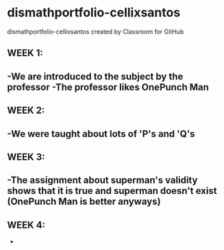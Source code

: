 # dismathportfolio-cellixsantos
dismathportfolio-cellixsantos created by Classroom for GitHub


## WEEK 1:

-We are introduced to the subject by the professor
-The professor likes OnePunch Man
-

## WEEK 2:

-We were taught about lots of 'P's and 'Q's
-

## WEEK 3:

-The assignment about superman's validity shows that it is true and superman doesn't exist (OnePunch Man is better anyways)
-

## WEEK 4:

-
